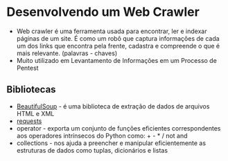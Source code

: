 # Desenvolvendo um Web Crawler
- Web crawler é uma ferramenta usada para encontrar, ler e indexar páginas de um site. É como um robô que captura informações de cada um dos links que encontra pela frente, cadastra e compreende o que é mais relevante. (palavras - chaves)
- Muito utilizado em Levantamento de Informações em um Processo de Pentest

## Bibliotecas
- [BeautifulSoup](https://www.ti-enxame.com/pt/python-3.x/como-instalar-o-beautifulsoup-em-python3-quando-dir-padrao-e-python2.7/822820620/) - é uma biblioteca de extração de dados de arquivos HTML e XML
- [requests](https://docs.python-requests.org/pt_BR/latest/user/install.html)
- operator - exporta um conjunto de funções eficientes correspondentes aos operadores intrínsecos do Python como: + - * / not and
- collections - nos ajuda a preencher e manipular eficientemente as estruturas de dados como tuplas, dicionários e listas
